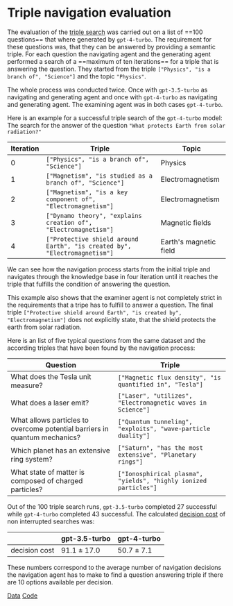 # Triple navigation evaluation

The evaluation of the [triple search](../approaches/navigate-semantic-triples-by-finite-choices.md) was carried out on a list of ==100 questions== that where generated by ```gpt-4-turbo```. The requirement for these questions was, that they can be answered by providing a semantic triple. For each question the navigating agent and the generating agent performed a search of a ==maximum of ten iterations== for a triple that is answering the question. They started from the triple ```["Physics", "is a branch of", "Science"]``` and the topic ```"Physics"```.

The whole process was conducted twice. Once with ```gpt-3.5-turbo``` as navigating and generating agent and once with ```gpt-4-turbo``` as navigating and generating agent. The examining agent was in both cases ```gpt-4-turbo```.

Here is an example for a successful triple search of the ```gpt-4-turbo``` model: The search for the answer of the question `"What protects Earth from solar radiation?"`

| Iteration | Triple                                                                    | Topic                  |
| --------- | ------------------------------------------------------------------------- | ---------------------- |
| 0         | `["Physics", "is a branch of", "Science"]`                                | Physics                |
| 1         | `["Magnetism", "is studied as a branch of", "Science"]`                   | Electromagnetism       |
| 2         | `["Magnetism", "is a key component of", "Electromagnetism"]`              | Electromagnetism       |
| 3         | `["Dynamo theory", "explains creation of", "Electromagnetism"]`           | Magnetic fields        |
| 4         | `["Protective shield around Earth", "is created by", "Electromagnetism"]` | Earth's magnetic field |
We can see how the navigation process starts from the initial triple and navigates through the knowledge base in four iteration until it reaches the triple that fulfills the condition of answering the question.

This example also shows that the examiner agent is not completely strict in the requirements that a tripe has to fulfill to answer a question. The final triple `["Protective shield around Earth", "is created by", "Electromagnetism"]` does not explicitly state, that the shield protects the earth from solar radiation.

Here is an list of five typical questions from the same dataset and the according triples that have been found by the navigation process:

| Question                                                                   | Triple                                                           |
| -------------------------------------------------------------------------- | ---------------------------------------------------------------- |
| What does the Tesla unit measure?                                          | `["Magnetic flux density", "is quantified in", "Tesla"]`         |
| What does a laser emit?                                                    | `["Laser", "utilizes", "Electromagnetic waves in Science"]`      |
| What allows particles to overcome potential barriers in quantum mechanics? | `["Quantum tunneling", "exploits", "wave-particle duality"]`     |
| Which planet has an extensive ring system?                                 | `["Saturn", "has the most extensive", "Planetary rings"]`        |
| What state of matter is composed of charged particles?                     | `["Ionosphirical plasma", "yields", "highly ionized particles"]` |

Out of the 100 triple search runs, ```gpt-3.5-turbo``` completed 27 successful while ```gpt-4-turbo``` completed 43 successful. The calculated [decision cost](../equations/decision-cost.md) of non interrupted searches was:

|               | gpt-3.5-turbo | gpt-4-turbo |
| ------------- | ------------- | ----------- |
| decision cost | 91.1 ± 17.0   | 50.7 ± 7.1  |

These numbers correspond to the average number of navigation decisions the navigation agent has to make to find a question answering triple if there are 10 options available per decision.

[Data](https://github.com/gratach/master-database-files/tree/6e92a36e3c48b92fb6dd9ff4063f97171e52833a/master-experimental/navigate_semantic_triples_evaluation)
[Code](https://github.com/gratach/master-experimental/blob/76a419620e759103cfa6d397931417660e965e9e/navigate_semantic_triples_evaluation.ipynb)
